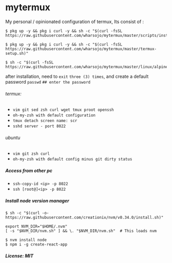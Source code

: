 # mytermux
My personal / opinionated configuration of termux, Its consist of :

```
$ pkg up -y && pkg i curl -y && sh -c "$(curl -fsSL https://raw.githubusercontent.com/wharsojo/mytermux/master/scripts/install.sh)"

$ pkg up -y && pkg i curl -y && sh -c "$(curl -fsSL https://raw.githubusercontent.com/wharsojo/mytermux/master/termux-setup.sh)"

$ sh -c "$(curl -fsSL https://raw.githubusercontent.com/wharsojo/mytermux/master/linux/alpine/download.sh)"
```
after installation, need to `exit` `three (3) times`, and create a default password
`passwd` `## enter the password`
###### termux: 
* `vim git sed zsh curl wget tmux proot openssh`
* `oh-my-zsh with default configuration`
* `tmux detach screen name: scr`
* `sshd server - port 8022`
###### ubuntu
* `vim git zsh curl`
* `oh-my-zsh with default config minus git dirty status`
##### Access from other pc
* `ssh-copy-id <ip> -p 8022`
* `ssh [root@]<ip> -p 8022`


##### Install node version manager
```
$ sh -c "$(curl -o- https://raw.githubusercontent.com/creationix/nvm/v0.34.0/install.sh)"

export NVM_DIR="$HOME/.nvm"
[ -s "$NVM_DIR/nvm.sh" ] && \. "$NVM_DIR/nvm.sh"  # This loads nvm

$ nvm install node
$ npm i -g create-react-app
```

##### License: MIT
